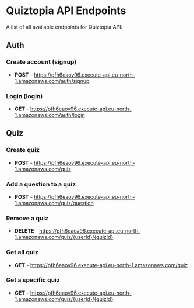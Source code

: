 # Quiztopia API Endpoints

A list of all available endpoints for Quiztopia API:

## Auth

### Create account (signup)

- **POST** - https://pfh6eaov96.execute-api.eu-north-1.amazonaws.com/auth/signup

### Login (login)

- **GET** - https://pfh6eaov96.execute-api.eu-north-1.amazonaws.com/auth/login

## Quiz

### Create quiz

- **POST** - https://pfh6eaov96.execute-api.eu-north-1.amazonaws.com/quiz

### Add a question to a quiz

- **POST** - https://pfh6eaov96.execute-api.eu-north-1.amazonaws.com/quiz/question

### Remove a quiz

- **DELETE** - https://pfh6eaov96.execute-api.eu-north-1.amazonaws.com/quiz/{userId}/{quizId}

### Get all quiz

- **GET** - https://pfh6eaov96.execute-api.eu-north-1.amazonaws.com/quiz

### Get a specific quiz

- **GET** - https://pfh6eaov96.execute-api.eu-north-1.amazonaws.com/quiz/{userId}/{quizId}
